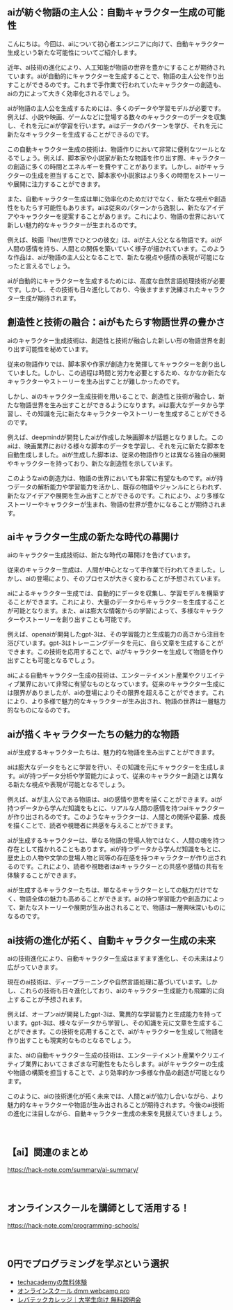 <!--
title: 【ai】自動キャラクター生成の新時代：ai技術が物語の世界を豊かにする
tags: ai,human,text
id: 
private: false
-->

## aiが紡ぐ物語の主人公：自動キャラクター生成の可能性

こんにちは。今回は、aiについて初心者エンジニアに向けて、自動キャラクター生成という新たな可能性についてご紹介します。

近年、ai技術の進化により、人工知能が物語の世界を豊かにすることが期待されています。aiが自動的にキャラクターを生成することで、物語の主人公を作り出すことができるのです。これまで手作業で行われていたキャラクターの創造も、aiの力によって大きく効率化されるでしょう。

aiが物語の主人公を生成するためには、多くのデータや学習モデルが必要です。例えば、小説や映画、ゲームなどに登場する数々のキャラクターのデータを収集し、それを元にaiが学習を行います。aiはデータのパターンを学び、それを元に新たなキャラクターを生成することができるのです。

この自動キャラクター生成の技術は、物語作りにおいて非常に便利なツールとなるでしょう。例えば、脚本家や小説家が新たな物語を作り出す際、キャラクターの創造に多くの時間とエネルギーを費やすことがあります。しかし、aiがキャラクターの生成を担当することで、脚本家や小説家はより多くの時間をストーリーや展開に注力することができます。

また、自動キャラクター生成は単に効率化のためだけでなく、新たな視点や創造性をもたらす可能性もあります。aiは従来のパターンから逸脱し、新たなアイデアやキャラクターを提案することがあります。これにより、物語の世界において新しい魅力的なキャラクターが生まれるのです。

例えば、映画『her/世界でひとつの彼女』は、aiが主人公となる物語です。aiが人間の感情を持ち、人間との関係を築いていく様子が描かれています。このような作品は、aiが物語の主人公となることで、新たな視点や感情の表現が可能になったと言えるでしょう。

aiが自動的にキャラクターを生成するためには、高度な自然言語処理技術が必要です。しかし、その技術も日々進化しており、今後ますます洗練されたキャラクター生成が期待されます。

## 創造性と技術の融合：aiがもたらす物語世界の豊かさ

aiのキャラクター生成技術は、創造性と技術が融合した新しい形の物語世界を創り出す可能性を秘めています。

従来の物語作りでは、脚本家や作家が創造力を発揮してキャラクターを創り出していました。しかし、この過程は時間と労力を必要とするため、なかなか新たなキャラクターやストーリーを生み出すことが難しかったのです。

しかし、aiのキャラクター生成技術を用いることで、創造性と技術が融合し、新たな物語世界を生み出すことができるようになります。aiは膨大なデータから学習し、その知識を元に新たなキャラクターやストーリーを生成することができるのです。

例えば、deepmindが開発したaiが作成した映画脚本が話題となりました。このaiは、映画業界における様々な脚本のデータを学習し、それを元に新たな脚本を自動生成しました。aiが生成した脚本は、従来の物語作りとは異なる独自の展開やキャラクターを持っており、新たな創造性を示しています。

このようなaiの創造力は、物語の世界においても非常に有望なものです。aiが持つデータの解析能力や学習能力を活かし、既存の物語やジャンルにとらわれず、新たなアイデアや展開を生み出すことができるのです。これにより、より多様なストーリーやキャラクターが生まれ、物語の世界が豊かになることが期待されます。

## aiキャラクター生成の新たな時代の幕開け

aiのキャラクター生成技術は、新たな時代の幕開けを告げています。

従来のキャラクター生成は、人間が中心となって手作業で行われてきました。しかし、aiの登場により、そのプロセスが大きく変わることが予想されています。

aiによるキャラクター生成では、自動的にデータを収集し、学習モデルを構築することができます。これにより、大量のデータからキャラクターを生成することが可能となります。また、aiは膨大な情報からの学習によって、多様なキャラクターやストーリーを創り出すことも可能です。

例えば、openaiが開発したgpt-3は、その学習能力と生成能力の高さから注目を浴びています。gpt-3はトレーニングデータを元に、自ら文章を生成することができます。この技術を応用することで、aiがキャラクターを生成して物語を作り出すことも可能となるでしょう。

aiによる自動キャラクター生成の技術は、エンターテイメント産業やクリエイティブ業界において非常に有望なものとなっています。従来のキャラクター生成には限界がありましたが、aiの登場によりその限界を超えることができます。これにより、より多様で魅力的なキャラクターが生み出され、物語の世界は一層魅力的なものになるのです。

## aiが描くキャラクターたちの魅力的な物語

aiが生成するキャラクターたちは、魅力的な物語を生み出すことができます。

aiは膨大なデータをもとに学習を行い、その知識を元にキャラクターを生成します。aiが持つデータ分析や学習能力によって、従来のキャラクター創造とは異なる新たな視点や表現が可能となるでしょう。

例えば、aiが主人公である物語は、aiの感情や思考を描くことができます。aiが持つデータから学んだ知識をもとに、リアルな人間の感情を持つaiキャラクターが作り出されるのです。このようなキャラクターは、人間との関係や葛藤、成長を描くことで、読者や視聴者に共感を与えることができます。

aiが生成するキャラクターは、単なる物語の登場人物ではなく、人間の魂を持つ存在として描かれることもあります。aiが持つデータから学んだ知識をもとに、歴史上の人物や文学の登場人物と同等の存在感を持つキャラクターが作り出されるのです。これにより、読者や視聴者はaiキャラクターとの共感や感情の共有を体験することができます。

aiが生成するキャラクターたちは、単なるキャラクターとしての魅力だけでなく、物語全体の魅力も高めることができます。aiの持つ学習能力や創造力によって、新たなストーリーや展開が生み出されることで、物語は一層興味深いものになるのです。

## ai技術の進化が拓く、自動キャラクター生成の未来

aiの技術進化により、自動キャラクター生成はますます進化し、その未来はより広がっていきます。

現在のai技術は、ディープラーニングや自然言語処理に基づいています。しかし、これらの技術も日々進化しており、aiのキャラクター生成能力も飛躍的に向上することが予想されます。

例えば、オープンaiが開発したgpt-3は、驚異的な学習能力と生成能力を持っています。gpt-3は、様々なデータから学習し、その知識を元に文章を生成することができます。この技術を応用することで、aiがキャラクターを生成して物語を作り出すことも現実的なものとなるでしょう。

また、aiの自動キャラクター生成の技術は、エンターテイメント産業やクリエイティブ業界においてさまざまな可能性をもたらします。aiがキャラクターの生成や物語の構築を担当することで、より効率的かつ多様な作品の創造が可能となります。

このように、aiの技術進化が拓く未来では、人間とaiが協力し合いながら、より魅力的なキャラクターや物語が生み出されることが期待されます。今後のai技術の進化に注目しながら、自動キャラクター生成の未来を見据えていきましょう。

　

## 【ai】関連のまとめ
https://hack-note.com/summary/ai-summary/

　

## オンラインスクールを講師として活用する！
https://hack-note.com/programming-schools/

　

## 0円でプログラミングを学ぶという選択
- [techacademyの無料体験](//af.moshimo.com/af/c/click?a_id=2612475&amp;p_id=1555&amp;pc_id=2816&amp;pl_id=22706&amp;url=https%3a%2f%2ftechacademy.jp%2fhtmlcss-trial%3futm_source%3dmoshimo%26utm_medium%3daffiliate%26utm_campaign%3dtextad)
- [オンラインスクール dmm webcamp pro](//af.moshimo.com/af/c/click?a_id=2612482&amp;p_id=1363&amp;pc_id=2297&amp;pl_id=39999&amp;guid=on)
- [レバテックカレッジ｜大学生向け 無料説明会](//af.moshimo.com/af/c/click?a_id=4071793&p_id=3198&pc_id=7488&pl_id=41848)

